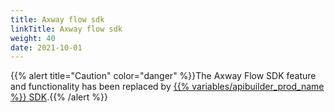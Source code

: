 ```yaml
---
title: Axway flow sdk
linkTitle: Axway flow sdk
weight: 40
date: 2021-10-01
---
```


{{% alert title="Caution" color="danger" %}}The Axway Flow SDK feature and functionality has been replaced by [{{% variables/apibuilder_prod_name %}} SDK](/docs/developer_guide/sdk/).{{% /alert %}}
